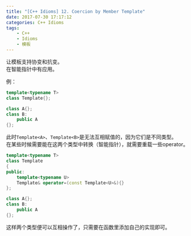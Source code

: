 ```yaml
---
title: "[C++ Idioms] 12. Coercion by Member Template"
date: 2017-07-30 17:17:12
categories: C++ Idioms
tags:
    - C++
    - Idioms
    - 模板
---
```

让模板支持协变和抗变。<!--more-->  
在智能指针中有应用。  

例：
```cpp
template<typename T>
class Template{};

class A{};
class B:
	public A
{};
```
此时`Template<A>`、`Template<B>`是无法互相赋值的，因为它们是不同类型。  
在某些时候需要能在这两个类型中转换（智能指针），就需要重载一些operator。  

```cpp
template<typename T>
class Template
{
public:
	template<typename U>
	Template& operator=(const Template<U>&){}
};

class A{};
class B:
	public A
{};
```
这样两个类型便可以互相操作了，只需要在函数里添加自己的实现即可。  
